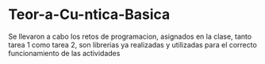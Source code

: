 # Teor-a-Cu-ntica-Basica


Se llevaron a cabo los retos de programacion, asignados en la clase, 
tanto tarea 1 como tarea 2, son librerias ya realizadas y utilizadas para el correcto funcionamiento de las actividades
